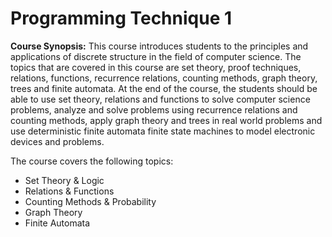 <!DOCTYPE html>
<html lang="en">
<head>
    <meta charset="UTF-8">
    <meta name="viewport" content="width=device-width, initial-scale=1.0">
</head>
<body>
    <div class="container">
        <h1>Programming Technique 1</h1>
        <p class="synopsis">
            <strong>Course Synopsis:</strong> This course introduces students to the principles and applications of discrete structure in the field
of computer science. The topics that are covered in this course are set theory, proof techniques,
relations, functions, recurrence relations, counting methods, graph theory, trees and finite
automata. At the end of the course, the students should be able to use set theory, relations and
functions to solve computer science problems, analyze and solve problems using recurrence
relations and counting methods, apply graph theory and trees in real world problems and use
deterministic finite automata finite state machines to model electronic devices and problems.
        </p>
        <p class="synopsis">
            The course covers the following topics:
        </p>
        <ul class="topics">
            <li>Set Theory & Logic</li>
            <li>Relations & Functions</li>
            <li>Counting Methods & Probability</li>
            <li>Graph Theory</li>
            <li>Finite Automata</li>
        </ul>
    </div>
</body>
</html>
